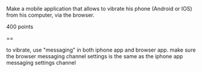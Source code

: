 Make a mobile application that allows to vibrate his phone (Android or IOS) from
his computer, via the browser.

400 points

==

to vibrate, use "messaging" in both iphone app and browser app.
make sure the browser messaging channel settings is the same as the iphone app messaging settings
channel 
